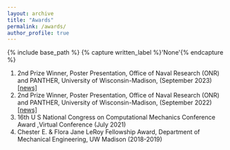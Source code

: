 ```yaml
---
layout: archive
title: "Awards"
permalink: /awards/
author_profile: true
---
```

<!-- ---
layout: archive
title: "Awards"
permalink: /awards/
author_profile: true
---

1. 2nd Prize Winner, Poster Presentation, Office of Naval Research (ONR) and PANTHER, University of Wisconsin-Madison, (September 2023) [[news]](https://www.panther.engr.wisc.edu/post/panther-workshop-poster-awards-1)
2. 2nd Prize Winner, Poster Presentation, Office of Naval Research (ONR) and PANTHER, University of Wisconsin-Madison, (September 2022) [[news]](https://www.panther.engr.wisc.edu/post/panther-workshop-poster-awards)
3. 16th U S National Congress on Computational Mechanics Conference Award ,Virtual Conference (July 2021)
4. Chester E. & Flora Jane LeRoy Fellowship Award, Department of Mechanical Engineering, UW Madison (2018-2019)

-->

{% include base_path %}
{% capture written_label %}'None'{% endcapture %}

1. 2nd Prize Winner, Poster Presentation, Office of Naval Research (ONR) and PANTHER, University of Wisconsin-Madison, (September 2023) [[news]](https://www.panther.engr.wisc.edu/post/panther-workshop-poster-awards-1)
2. 2nd Prize Winner, Poster Presentation, Office of Naval Research (ONR) and PANTHER, University of Wisconsin-Madison, (September 2022) [[news]](https://www.panther.engr.wisc.edu/post/panther-workshop-poster-awards)
3. 16th U S National Congress on Computational Mechanics Conference Award ,Virtual Conference (July 2021)
4. Chester E. & Flora Jane LeRoy Fellowship Award, Department of Mechanical Engineering, UW Madison (2018-2019)

